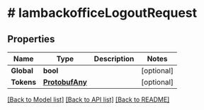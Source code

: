 # # IambackofficeLogoutRequest


## Properties 


Name | Type | Description | Notes
------------ | ------------- | ------------- | -------------
**Global**| **bool** |   | [optional]
**Tokens**| [**ProtobufAny**](ProtobufAny.md) |   | [optional]


[[Back to Model list]](../../README.md#models) [[Back to API list]](../../README.md#endpoints) [[Back to README]](../../README.md)

